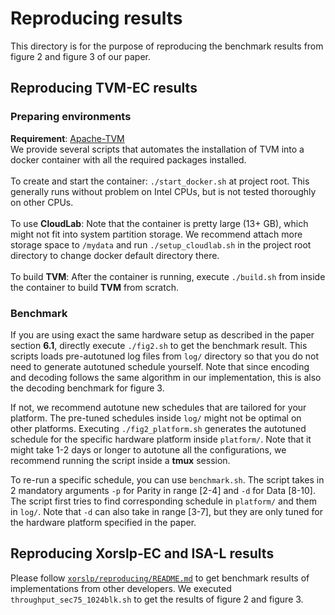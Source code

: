 # Reproducing results

This directory is for the purpose of reproducing the benchmark results from figure 2 and figure 3 of our paper.

## Reproducing **TVM-EC** results

### **Preparing environments**
**Requirement**: [Apache-TVM](https://tvm.apache.org/) <br>
We provide several scripts that automates the installation of TVM into a docker container with all the required packages installed. <br>
<br>
To create and start the container: `./start_docker.sh` at project root. This generally runs without problem on Intel CPUs, but is not tested thoroughly on other CPUs. <br>
<br>
To use **CloudLab**: Note that the container is pretty large (13+ GB), which might not fit into system partition storage. We recommend attach more storage space to `/mydata` and run `./setup_cloudlab.sh` in the project root directory to change docker default directory there.<br>
<br>
To build **TVM**: After the container is running, execute `./build.sh` from inside the container to build **TVM** from scratch.

### **Benchmark**
If you are using exact the same hardware setup as described in the paper section **6.1**, directly execute `./fig2.sh` to get the benchmark result. This scripts loads pre-autotuned log files from `log/` directory so that you do not need to generate autotuned schedule yourself. Note that since encoding and decoding follows the same algorithm in our implementation, this is also the decoding benchmark for figure 3.

If not, we recommend autotune new schedules that are tailored for your platform. The pre-tuned schedules inside `log/` might not be optimal on other platforms. Executing `./fig2_platform.sh` generates the autotuned schedule for the specific hardware platform inside `platform/`. Note that it might take 1-2 days or longer to autotune all the configurations, we recommend running the script inside a **tmux** session.

To re-run a specific schedule, you can use `benchmark.sh`. The script takes in 2 mandatory arguments `-p` for Parity in range [2-4] and `-d` for Data [8-10]. The script first tries to find corresponding schedule in `platform/` and them in `log/`. Note that `-d` can also take in range [3-7], but they are only tuned for the hardware platform specified in the paper.

## Reproducing **Xorslp-EC** and **ISA-L** results
Please follow [`xorslp/reproducing/README.md`](https://github.com/JiyuuuHuuu/xorslp_ec/blob/e8e5924f0229be6e99d524a83e49a4914c579edb/reproducing/README.md) to get benchmark results of implementations from other developers. We executed `throughput_sec75_1024blk.sh` to get the results of figure 2 and figure 3.